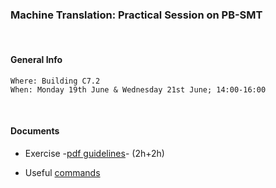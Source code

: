 ### Machine Translation: Practical Session on PB-SMT

<br>

#### General Info
```
Where: Building C7.2
When: Monday 19th June & Wednesday 21st June; 14:00-16:00
```

<br>

#### Documents

* Exercise -[pdf guidelines](./labSMT.pdf)- (2h+2h)

* Useful [commands](./commands.txt)
